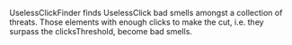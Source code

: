 UselessClickFinder finds UselessClick bad smells amongst a collection of threats.
Those elements with enough clicks to make the cut, i.e. they surpass the clicksThreshold, become bad smells.

